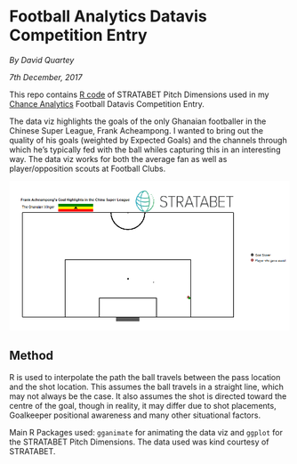 # Football Analytics Datavis Competition Entry
*By David Quartey*

*7th December, 2017*

This repo contains [R code](https://github.com/DavidQuartey/ggplot2_football_pitch/blob/master/statabet_pitch_dimensions.R) of STRATABET Pitch Dimensions used in my [Chance Analytics](https://chanceanalytics.wordpress.com/) Football Datavis Competition Entry.

The data viz highlights the goals of the only Ghanaian footballer in the Chinese Super League, Frank Acheampong. I wanted to bring out the quality of his goals (weighted by Expected Goals) and the channels through which he’s typically fed with the ball whiles capturing this in an interesting way. The data viz works for both the average fan as well as player/opposition scouts at Football Clubs.


![alt text](https://github.com/DavidQuartey/ggplot2_football_pitch/blob/master/chance_dataviz_competition_entry.gif)


## Method
R is used to interpolate the path the ball travels between the pass location and the shot location. This assumes the ball travels in a straight line, which may not always be the case. It also assumes the shot is directed toward the centre of the goal, though in reality, it may differ due to shot placements, Goalkeeper positional awareness and many other situational factors.

Main R Packages used: `gganimate` for animating the data viz and `ggplot` for the STRATABET Pitch Dimensions.
The data used was kind courtesy of STRATABET.
